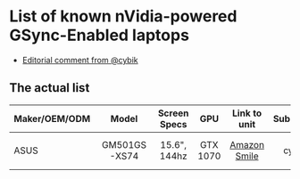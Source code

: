 List of known nVidia-powered GSync-Enabled laptops
==================================================

* [Editorial comment from @cybik](EDITORIAL.md)


The actual list
---------------

|Maker/OEM/ODM|Model|Screen Specs|GPU|Link to unit|Submitter|Price|More|
|:---|:---:|:---:|:---:|:---:|:---:|:---:|---:|
|ASUS|GM501GS-XS74|15.6", 144hz|GTX 1070|[Amazon Smile](https://smile.amazon.com/dp/B07BSKLV3K/)|cybik|1550USD|[Originally from Brainiarc7](https://gist.github.com/Brainiarc7/c3fa09bc2ecb4153434cd98b6fb06238)
